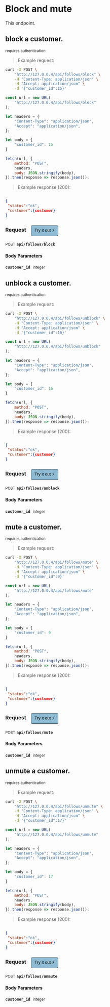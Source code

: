 # Block and mute
This endpoint.

## block a customer.

<small class="badge badge-darkred">requires authentication</small>



> Example request:

```bash
curl -X POST \
    "http://127.0.0.4/api/follows/block" \
    -H "Content-Type: application/json" \
    -H "Accept: application/json" \
    -d '{"customer_id":15}'

```

```javascript
const url = new URL(
    "http://127.0.0.4/api/follows/block"
);

let headers = {
    "Content-Type": "application/json",
    "Accept": "application/json",
};

let body = {
    "customer_id": 15
}

fetch(url, {
    method: "POST",
    headers,
    body: JSON.stringify(body),
}).then(response => response.json());
```


> Example response (200):

```json

{
 "status":"ok",
 "customer":{customer}
}
```
<div id="execution-results-POSTapi-follows-block" hidden>
    <blockquote>Received response<span id="execution-response-status-POSTapi-follows-block"></span>:</blockquote>
    <pre class="json"><code id="execution-response-content-POSTapi-follows-block"></code></pre>
</div>
<div id="execution-error-POSTapi-follows-block" hidden>
    <blockquote>Request failed with error:</blockquote>
    <pre><code id="execution-error-message-POSTapi-follows-block"></code></pre>
</div>
<form id="form-POSTapi-follows-block" data-method="POST" data-path="api/follows/block" data-authed="1" data-hasfiles="0" data-headers='{"Content-Type":"application\/json","Accept":"application\/json"}' onsubmit="event.preventDefault(); executeTryOut('POSTapi-follows-block', this);">
<h3>
    Request&nbsp;&nbsp;&nbsp;
        <button type="button" style="background-color: #8fbcd4; padding: 5px 10px; border-radius: 5px; border-width: thin;" id="btn-tryout-POSTapi-follows-block" onclick="tryItOut('POSTapi-follows-block');">Try it out ⚡</button>
    <button type="button" style="background-color: #c97a7e; padding: 5px 10px; border-radius: 5px; border-width: thin;" id="btn-canceltryout-POSTapi-follows-block" onclick="cancelTryOut('POSTapi-follows-block');" hidden>Cancel</button>&nbsp;&nbsp;
    <button type="submit" style="background-color: #6ac174; padding: 5px 10px; border-radius: 5px; border-width: thin;" id="btn-executetryout-POSTapi-follows-block" hidden>Send Request 💥</button>
    </h3>
<p>
<small class="badge badge-black">POST</small>
 <b><code>api/follows/block</code></b>
</p>
<p>
<label id="auth-POSTapi-follows-block" hidden>Authorization header: <b><code>Bearer </code></b><input type="text" name="Authorization" data-prefix="Bearer " data-endpoint="POSTapi-follows-block" data-component="header"></label>
</p>
<h4 class="fancy-heading-panel"><b>Body Parameters</b></h4>
<p>
<b><code>customer_id</code></b>&nbsp;&nbsp;<small>integer</small>  &nbsp;
<input type="number" name="customer_id" data-endpoint="POSTapi-follows-block" data-component="body" required  hidden>
<br>
</p>

</form>


## unblock a customer.

<small class="badge badge-darkred">requires authentication</small>



> Example request:

```bash
curl -X POST \
    "http://127.0.0.4/api/follows/unblock" \
    -H "Content-Type: application/json" \
    -H "Accept: application/json" \
    -d '{"customer_id":16}'

```

```javascript
const url = new URL(
    "http://127.0.0.4/api/follows/unblock"
);

let headers = {
    "Content-Type": "application/json",
    "Accept": "application/json",
};

let body = {
    "customer_id": 16
}

fetch(url, {
    method: "POST",
    headers,
    body: JSON.stringify(body),
}).then(response => response.json());
```


> Example response (200):

```json

{
 "status":"ok",
 "customer":{customer}
}
```
<div id="execution-results-POSTapi-follows-unblock" hidden>
    <blockquote>Received response<span id="execution-response-status-POSTapi-follows-unblock"></span>:</blockquote>
    <pre class="json"><code id="execution-response-content-POSTapi-follows-unblock"></code></pre>
</div>
<div id="execution-error-POSTapi-follows-unblock" hidden>
    <blockquote>Request failed with error:</blockquote>
    <pre><code id="execution-error-message-POSTapi-follows-unblock"></code></pre>
</div>
<form id="form-POSTapi-follows-unblock" data-method="POST" data-path="api/follows/unblock" data-authed="1" data-hasfiles="0" data-headers='{"Content-Type":"application\/json","Accept":"application\/json"}' onsubmit="event.preventDefault(); executeTryOut('POSTapi-follows-unblock', this);">
<h3>
    Request&nbsp;&nbsp;&nbsp;
        <button type="button" style="background-color: #8fbcd4; padding: 5px 10px; border-radius: 5px; border-width: thin;" id="btn-tryout-POSTapi-follows-unblock" onclick="tryItOut('POSTapi-follows-unblock');">Try it out ⚡</button>
    <button type="button" style="background-color: #c97a7e; padding: 5px 10px; border-radius: 5px; border-width: thin;" id="btn-canceltryout-POSTapi-follows-unblock" onclick="cancelTryOut('POSTapi-follows-unblock');" hidden>Cancel</button>&nbsp;&nbsp;
    <button type="submit" style="background-color: #6ac174; padding: 5px 10px; border-radius: 5px; border-width: thin;" id="btn-executetryout-POSTapi-follows-unblock" hidden>Send Request 💥</button>
    </h3>
<p>
<small class="badge badge-black">POST</small>
 <b><code>api/follows/unblock</code></b>
</p>
<p>
<label id="auth-POSTapi-follows-unblock" hidden>Authorization header: <b><code>Bearer </code></b><input type="text" name="Authorization" data-prefix="Bearer " data-endpoint="POSTapi-follows-unblock" data-component="header"></label>
</p>
<h4 class="fancy-heading-panel"><b>Body Parameters</b></h4>
<p>
<b><code>customer_id</code></b>&nbsp;&nbsp;<small>integer</small>  &nbsp;
<input type="number" name="customer_id" data-endpoint="POSTapi-follows-unblock" data-component="body" required  hidden>
<br>
</p>

</form>


## mute a customer.

<small class="badge badge-darkred">requires authentication</small>



> Example request:

```bash
curl -X POST \
    "http://127.0.0.4/api/follows/mute" \
    -H "Content-Type: application/json" \
    -H "Accept: application/json" \
    -d '{"customer_id":9}'

```

```javascript
const url = new URL(
    "http://127.0.0.4/api/follows/mute"
);

let headers = {
    "Content-Type": "application/json",
    "Accept": "application/json",
};

let body = {
    "customer_id": 9
}

fetch(url, {
    method: "POST",
    headers,
    body: JSON.stringify(body),
}).then(response => response.json());
```


> Example response (200):

```json

{
 "status":"ok",
 "customer":{customer}
}
```
<div id="execution-results-POSTapi-follows-mute" hidden>
    <blockquote>Received response<span id="execution-response-status-POSTapi-follows-mute"></span>:</blockquote>
    <pre class="json"><code id="execution-response-content-POSTapi-follows-mute"></code></pre>
</div>
<div id="execution-error-POSTapi-follows-mute" hidden>
    <blockquote>Request failed with error:</blockquote>
    <pre><code id="execution-error-message-POSTapi-follows-mute"></code></pre>
</div>
<form id="form-POSTapi-follows-mute" data-method="POST" data-path="api/follows/mute" data-authed="1" data-hasfiles="0" data-headers='{"Content-Type":"application\/json","Accept":"application\/json"}' onsubmit="event.preventDefault(); executeTryOut('POSTapi-follows-mute', this);">
<h3>
    Request&nbsp;&nbsp;&nbsp;
        <button type="button" style="background-color: #8fbcd4; padding: 5px 10px; border-radius: 5px; border-width: thin;" id="btn-tryout-POSTapi-follows-mute" onclick="tryItOut('POSTapi-follows-mute');">Try it out ⚡</button>
    <button type="button" style="background-color: #c97a7e; padding: 5px 10px; border-radius: 5px; border-width: thin;" id="btn-canceltryout-POSTapi-follows-mute" onclick="cancelTryOut('POSTapi-follows-mute');" hidden>Cancel</button>&nbsp;&nbsp;
    <button type="submit" style="background-color: #6ac174; padding: 5px 10px; border-radius: 5px; border-width: thin;" id="btn-executetryout-POSTapi-follows-mute" hidden>Send Request 💥</button>
    </h3>
<p>
<small class="badge badge-black">POST</small>
 <b><code>api/follows/mute</code></b>
</p>
<p>
<label id="auth-POSTapi-follows-mute" hidden>Authorization header: <b><code>Bearer </code></b><input type="text" name="Authorization" data-prefix="Bearer " data-endpoint="POSTapi-follows-mute" data-component="header"></label>
</p>
<h4 class="fancy-heading-panel"><b>Body Parameters</b></h4>
<p>
<b><code>customer_id</code></b>&nbsp;&nbsp;<small>integer</small>  &nbsp;
<input type="number" name="customer_id" data-endpoint="POSTapi-follows-mute" data-component="body" required  hidden>
<br>
</p>

</form>


## unmute a customer.

<small class="badge badge-darkred">requires authentication</small>



> Example request:

```bash
curl -X POST \
    "http://127.0.0.4/api/follows/unmute" \
    -H "Content-Type: application/json" \
    -H "Accept: application/json" \
    -d '{"customer_id":17}'

```

```javascript
const url = new URL(
    "http://127.0.0.4/api/follows/unmute"
);

let headers = {
    "Content-Type": "application/json",
    "Accept": "application/json",
};

let body = {
    "customer_id": 17
}

fetch(url, {
    method: "POST",
    headers,
    body: JSON.stringify(body),
}).then(response => response.json());
```


> Example response (200):

```json

{
 "status":"ok",
 "customer":{customer}
}
```
<div id="execution-results-POSTapi-follows-unmute" hidden>
    <blockquote>Received response<span id="execution-response-status-POSTapi-follows-unmute"></span>:</blockquote>
    <pre class="json"><code id="execution-response-content-POSTapi-follows-unmute"></code></pre>
</div>
<div id="execution-error-POSTapi-follows-unmute" hidden>
    <blockquote>Request failed with error:</blockquote>
    <pre><code id="execution-error-message-POSTapi-follows-unmute"></code></pre>
</div>
<form id="form-POSTapi-follows-unmute" data-method="POST" data-path="api/follows/unmute" data-authed="1" data-hasfiles="0" data-headers='{"Content-Type":"application\/json","Accept":"application\/json"}' onsubmit="event.preventDefault(); executeTryOut('POSTapi-follows-unmute', this);">
<h3>
    Request&nbsp;&nbsp;&nbsp;
        <button type="button" style="background-color: #8fbcd4; padding: 5px 10px; border-radius: 5px; border-width: thin;" id="btn-tryout-POSTapi-follows-unmute" onclick="tryItOut('POSTapi-follows-unmute');">Try it out ⚡</button>
    <button type="button" style="background-color: #c97a7e; padding: 5px 10px; border-radius: 5px; border-width: thin;" id="btn-canceltryout-POSTapi-follows-unmute" onclick="cancelTryOut('POSTapi-follows-unmute');" hidden>Cancel</button>&nbsp;&nbsp;
    <button type="submit" style="background-color: #6ac174; padding: 5px 10px; border-radius: 5px; border-width: thin;" id="btn-executetryout-POSTapi-follows-unmute" hidden>Send Request 💥</button>
    </h3>
<p>
<small class="badge badge-black">POST</small>
 <b><code>api/follows/unmute</code></b>
</p>
<p>
<label id="auth-POSTapi-follows-unmute" hidden>Authorization header: <b><code>Bearer </code></b><input type="text" name="Authorization" data-prefix="Bearer " data-endpoint="POSTapi-follows-unmute" data-component="header"></label>
</p>
<h4 class="fancy-heading-panel"><b>Body Parameters</b></h4>
<p>
<b><code>customer_id</code></b>&nbsp;&nbsp;<small>integer</small>  &nbsp;
<input type="number" name="customer_id" data-endpoint="POSTapi-follows-unmute" data-component="body" required  hidden>
<br>
</p>

</form>



